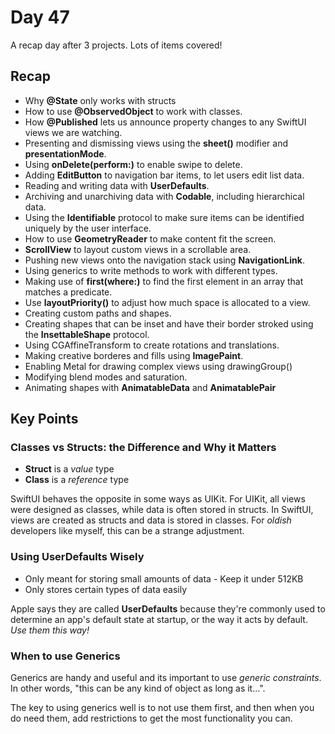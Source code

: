 # Day 47

A recap day after 3 projects.    Lots of items covered! 

## Recap
- Why **@State** only works with structs
- How to use **@ObservedObject** to work with classes.
- How **@Published** lets us announce property changes to any SwiftUI views we are watching.
- Presenting and dismissing views using the **sheet()** modifier and **presentationMode**.
- Using **onDelete(perform:)** to enable swipe to delete.
- Adding **EditButton** to navigation bar items, to let users edit list data.
- Reading and writing data with **UserDefaults**.
- Archiving and unarchiving data with **Codable**, including hierarchical data.
- Using the **Identifiable** protocol to make sure items can be identified uniquely by the user interface.
- How to use **GeometryReader** to make content fit the screen.
- **ScrollView** to layout custom views in a scrollable area.
- Pushing new views onto the navigation stack using **NavigationLink**.
- Using generics to write methods to work with different types.
- Making use of **first(where:)** to find the first element in an array that matches a predicate.
- Use **layoutPriority()** to adjust how much space is allocated to a view.
- Creating custom paths and shapes.
- Creating shapes that can be inset and have their border stroked using the **InsettableShape** protocol.
- Using CGAffineTransform to create rotations and translations.
- Making creative borderes and fills using **ImagePaint**.
- Enabling Metal for drawing complex views using drawingGroup()
- Modifying blend modes and saturation.
- Animating shapes with **AnimatableData** and **AnimatablePair**

## Key Points
### Classes vs Structs: the Difference and Why it Matters
- **Struct** is a *value* type
- **Class** is a *reference* type

SwiftUI behaves the opposite in some ways as UIKit.  For UIKit, all views were designed as classes, while data is often stored in structs.   In SwiftUI, views are created as structs and data is stored in classes.    For *oldish* developers like myself, this can be a strange adjustment.

### Using UserDefaults Wisely
- Only meant for storing small amounts of data - Keep it under 512KB
- Only stores certain types of data easily

Apple says they are called **UserDefaults** because they're commonly used to determine an app's default state at startup, or the way it acts by default.   *Use them this way!*

### When to use Generics
Generics are handy and useful and its important to use *generic constraints*.    In other words, "this can be any kind of object as long as it...".

The key to using generics well is to not use them first, and then when you do need them, add restrictions to get the most functionality you can.

